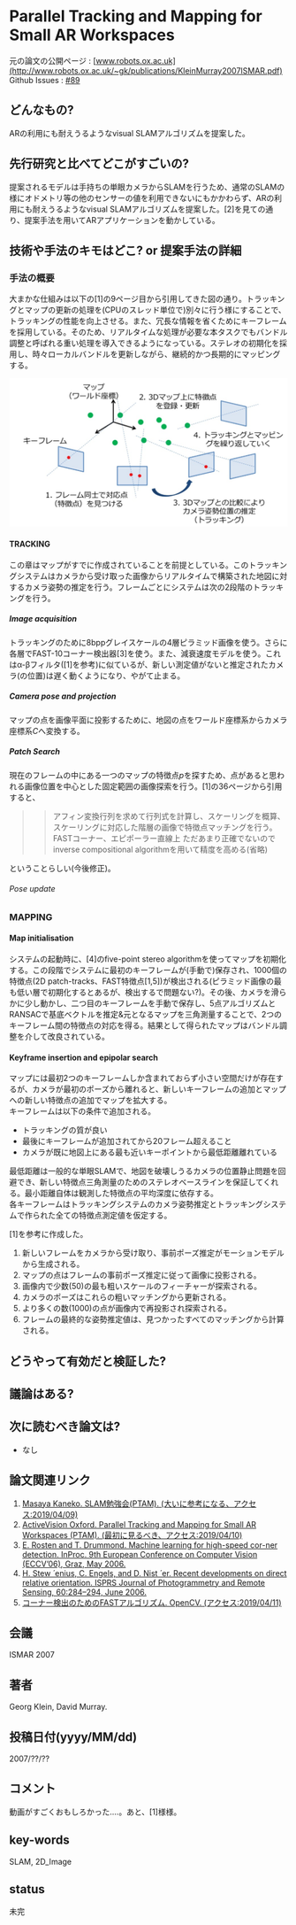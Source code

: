 # Parallel Tracking and Mapping for Small AR Workspaces

元の論文の公開ページ : [www.robots.ox.ac.uk](http://www.robots.ox.ac.uk/~gk/publications/KleinMurray2007ISMAR.pdf)
Github Issues : [#89](https://github.com/Obarads/obarads.github.io/issues/89)

## どんなもの?
ARの利用にも耐えうるようなvisual SLAMアルゴリズムを提案した。

## 先行研究と比べてどこがすごいの?
提案されるモデルは手持ちの単眼カメラからSLAMを行うため、通常のSLAMの様にオドメトリ等の他のセンサーの値を利用できないにもかかわらず、ARの利用にも耐えうるようなvisual SLAMアルゴリズムを提案した。[2]を見ての通り、提案手法を用いてARアプリケーションを動かしている。

## 技術や手法のキモはどこ? or 提案手法の詳細
### 手法の概要
大まかな仕組みは以下の[1]の9ページ目から引用してきた図の通り。トラッキングとマップの更新の処理を(CPUのスレッド単位で)別々に行う様にすることで、トラッキングの性能を向上させる。また、冗長な情報を省くためにキーフレームを採用している。そのため、リアルタイムな処理が必要な本タスクでもバンドル調整と呼ばれる重い処理を導入できるようになっている。ステレオの初期化を採用し、時々ローカルバンドルを更新しながら、継続的かつ長期的にマッピングする。

![overall](img/PTaMfSAW/overall_2.png)

#### TRACKING
この章はマップがすでに作成されていることを前提としている。このトラッキングシステムはカメラから受け取った画像からリアルタイムで構築された地図に対するカメラ姿勢の推定を行う。フレームごとにシステムは次の2段階のトラッキングを行う。

##### Image acquisition
トラッキングのために8bppグレイスケールの4層ピラミッド画像を使う。さらに各層でFAST-10コーナー検出器[3]を使う。また、減衰速度モデルを使う。これはα-βフィルタ([1]を参考)に似ているが、新しい測定値がないと推定されたカメラ(の位置)は遅く動くようになり、やがて止まる。

##### Camera pose and projection
マップの点を画像平面に投影するために、地図の点をワールド座標系からカメラ座標系$C$へ変換する。

##### Patch Search
現在のフレームの中にある一つのマップの特徴点$p$を探すため、点があると思われる画像位置を中心とした固定範囲の画像探索を行う。[1]の36ページから引用すると、

>> アフィン変換行列を求めて行列式を計算し、スケーリングを概算、スケーリングに対応した階層の画像で特徴点マッチングを行う。
>> FASTコーナー、エピポーラー直線上
>> ただあまり正確でないのでinverse compositional algorithmを用いて精度を高める(省略)

ということらしい(今後修正)。

###### Pose update


### MAPPING
#### Map initialisation
システムの起動時に、[4]のfive-point stereo algorithmを使ってマップを初期化する。この段階でシステムに最初のキーフレームが(手動で)保存され、1000個の特徴点(2D patch-tracks、FAST特徴点[1,5])が検出される(ピラミッド画像の最も低い層で初期化するとあるが、検出するで問題ない?)。その後、カメラを滑らかに少し動かし、二つ目のキーフレームを手動で保存し、5点アルゴリズムとRANSACで基底ベクトルを推定&元となるマップを三角測量することで、2つのキーフレーム間の特徴点の対応を得る。結果として得られたマップはバンドル調整を介して改良されている。

#### Keyframe insertion and epipolar search
マップには最初2つのキーフレームしか含まれておらず小さい空間だけが存在するが、カメラが最初のポーズから離れると、新しいキーフレームの追加とマップへの新しい特徴点の追加でマップを拡大する。  
キーフレームは以下の条件で追加される。

- トラッキングの質が良い
- 最後にキーフレームが追加されてから20フレーム超えること
- カメラが既に地図上にある最も近いキーポイントから最低距離離れている

最低距離は一般的な単眼SLAMで、地図を破壊しうるカメラの位置静止問題を回避でき、新しい特徴点三角測量のためのステレオベースラインを保証してくれる。最小距離自体は観測した特徴点の平均深度に依存する。  
各キーフレームはトラッキングシステムのカメラ姿勢推定とトラッキングシステムで作られた全ての特徴点測定値を仮定する。






[1]を参考に作成した。

1. 新しいフレームをカメラから受け取り、事前ポーズ推定がモーションモデルから生成される。
2. マップの点はフレームの事前ポーズ推定に従って画像に投影される。
3. 画像内で少数(50)の最も粗いスケールのフィーチャーが探索される。
4. カメラのポーズはこれらの粗いマッチングから更新される。
5. より多くの数(1000)の点が画像内で再投影され探索される。
6. フレームの最終的な姿勢推定値は、見つかったすべてのマッチングから計算される。

## どうやって有効だと検証した?


## 議論はある?

## 次に読むべき論文は?
- なし

## 論文関連リンク
1. [Masaya Kaneko. SLAM勉強会(PTAM). (大いに参考になる、アクセス:2019/04/09)](https://www.slideshare.net/MasayaKaneko/slamptam)
2. [ActiveVision Oxford. Parallel Tracking and Mapping for Small AR Workspaces (PTAM). (最初に見るべき、アクセス:2019/04/10)](https://www.youtube.com/watch?v=F3s3M0mokNc)
3. [E. Rosten and T. Drummond. Machine learning for high-speed cor-ner detection. InProc. 9th European Conference on Computer Vision (ECCV’06), Graz, May 2006.](https://www.springer.com/gp/book/9783540338321)
4. [H. Stew ́ enius, C. Engels, and D. Nist ́ er. Recent developments on direct relative orientation. ISPRS Journal of Photogrammetry and Remote Sensing, 60:284–294, June 2006.](https://pdfs.semanticscholar.org/514f/a8d4981cc2b2aecfc02e0e3a8f4be717bcd7.pdf)
5. [コーナー検出のためのFASTアルゴリズム. OpenCV. (アクセス:2019/04/11)](http://lang.sist.chukyo-u.ac.jp/classes/OpenCV/py_tutorials/py_feature2d/py_fast/py_fast.html)

## 会議
ISMAR 2007

## 著者
Georg Klein, David Murray.

## 投稿日付(yyyy/MM/dd)
2007/??/??

## コメント
動画がすごくおもしろかった....。あと、[1]様様。

## key-words
SLAM, 2D_Image

## status
未完